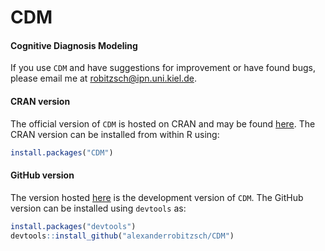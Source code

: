 # CDM
#### Cognitive Diagnosis Modeling


If you use `CDM` and have suggestions for improvement or have found bugs, please email me at robitzsch@ipn.uni.kiel.de.

#### CRAN version

The official version of `CDM` is hosted on CRAN and may be found [here](https://cran.r-project.org/package=CDM). 
The CRAN version can be installed from within R using:

```r
install.packages("CDM")
```

#### GitHub version

The version hosted [here](https://github.com/alexanderrobitzsch/CDM) is the development version of `CDM`. 
The GitHub version can be installed using `devtools` as:

```r
install.packages("devtools")
devtools::install_github("alexanderrobitzsch/CDM")
```
